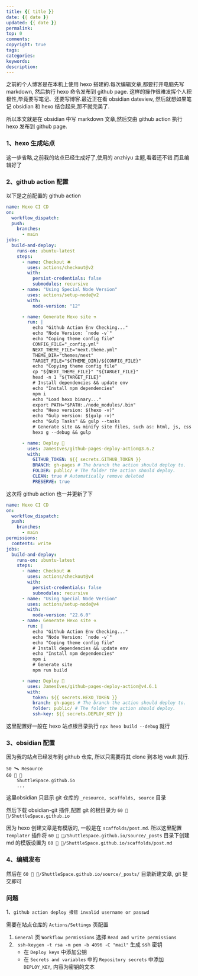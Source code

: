 ```yaml
---
title: {{ title }}
date: {{ date }}
updated: {{ date }}
permalink:
top: 0
comments:
copyright: true
tags:
categories:
keywords:
description:
---
```

之前的个人博客是在本机上使用 hexo 搭建的.每次编辑文章,都要打开电脑先写 markdown, 然后执行 hexo 命令发布到 github page. 
这样的操作很难发挥个人积极性,毕竟要写笔记、还要写博客.最近正在看 obsidian dateview, 然后就想如果笔记 obsidian 和 hexo 结合起来,那不就完美了.

所以本文就是在 obsidian 中写 markdown 文章,然后交由 github action 执行 hexo 发布到 github page.

### 1、hexo 生成站点

这一步省略,之前我的站点已经生成好了,使用的 anzhiyu 主题,看着还不错.而且编辑好了

### 2、github action 配置
以下是之前配置的 github action
```yml
name: Hexo CI CD
on:
  workflow_dispatch:
  push:
    branches:
      - main
jobs:
  build-and-deploy:
    runs-on: ubuntu-latest
    steps:
      - name: Checkout 🛎️
        uses: actions/checkout@v2 
        with:
          persist-credentials: false
          submodules: recursive
      - name: "Using Special Node Version"
        uses: actions/setup-node@v2
        with:
          node-version: "12"

      - name: Generate Hexo site ⚗️
        run: |
          echo "Github Action Env Checking..."
          echo "Node Version: `node -v`"
          echo "Coping theme config file"
          CONFIG_FILE="_config.yml"
          NEXT_THEME_FILE="next.theme.yml"
          THEME_DIR="themes/next"
          TARGET_FILE="${THEME_DIR}/${CONFIG_FILE}"
          echo "Copying theme config file"
          cp "${NEXT_THEME_FILE}" "${TARGET_FILE}"
          head -n 1 "${TARGET_FILE}"
          # Install dependencies && update env
          echo "Install npm dependencies"
          npm i
          echo "Load hexo binary..."
          export PATH="$PATH:./node_modules/.bin"
          echo "Hexo version: $(hexo -v)"
          echo "Gulp version: $(gulp -v)"
          echo "Gulp Tasks" && gulp --tasks
          # Generate site && minify site files, such as: html, js, css
          hexo g --debug && gulp

      - name: Deploy 🚀
        uses: JamesIves/github-pages-deploy-action@3.6.2
        with:
          GITHUB_TOKEN: ${{ secrets.GITHUB_TOKEN }}
          BRANCH: gh-pages # The branch the action should deploy to.
          FOLDER: public/ # The folder the action should deploy.
          CLEAN: true # Automatically remove deleted 
          PRESERVE: true
```

这次将 github action 也一并更新了下
```yml
name: Hexo CI CD
on:
  workflow_dispatch:
  push:
    branches:
      - main
permissions:
  contents: write
jobs:
  build-and-deploy:
    runs-on: ubuntu-latest
    steps:
      - name: Checkout 🛎️
        uses: actions/checkout@v4
        with:
          persist-credentials: false
          submodules: recursive
      - name: "Using Special Node Version"
        uses: actions/setup-node@v4
        with:
          node-version: "22.6.0"
      - name: Generate Hexo site ⚗️
        run: |
          echo "Github Action Env Checking..."
          echo "Node Version: `node -v`"
          echo "Coping theme config file"
          # Install dependencies && update env
          echo "Install npm dependencies"
          npm i
          # Generate site
          npm run build

      - name: Deploy 🚀
        uses: JamesIves/github-pages-deploy-action@v4.6.1
        with:
          token: ${{ secrets.HEXO_TOKEN }}
          branch: gh-pages # The branch the action should deploy to.
          folder: public/ # The folder the action should deploy.
          ssh-key: ${{ secrets.DEPLOY_KEY }}
```
这里配置好一般在 hexo 站点根目录执行 `npx hexo build --debug` 就行
### 3、obsidian 配置
因为我的站点已经发布到 github 仓库, 所以只需要将其 clone 到本地 vault 就行.

```
50 🛰️ Resource
60 🌲 🍍
	ShuttleSpace.github.io
	...
```
这里obsidian 只显示 git 仓库的 `_resource, scaffolds, source` 目录

然后下载 obsidian-git 插件,配置 git 的根目录为 `60 🌲 🍍/ShuttleSpace.github.io`

因为 hexo 创建文章是有模版的, 一般是在 `scaffolds/post.md`. 所以这里配置 `Templater` 插件将 `60 🌲 🍍/ShuttleSpace.github.io/source/_posts` 目录下创建 md 的模版设置为 `60 🌲 🍍/ShuttleSpace.github.io/scaffolds/post.md`

### 4、编辑发布
然后在 `60 🌲 🍍/ShuttleSpace.github.io/source/_posts/` 目录新建文章, git 提交即可

### 问题
1、`github action deploy 报错 invalid username or passwd`

需要在站点仓库的 `Actions/Settings` 页配置
1) `General` 页 `Workflow permissions` 选择 `Read and write permissions`
2) ` ssh-keygen -t rsa -m pem -b 4096 -C "mail"` 生成 ssh 密钥
	- 在 `Deploy keys` 中添加公钥
	- 在 `Secrets and variables` 中的  `Repository secrets` 中添加 `DEPLOY_KEY`, 内容为密钥的文本